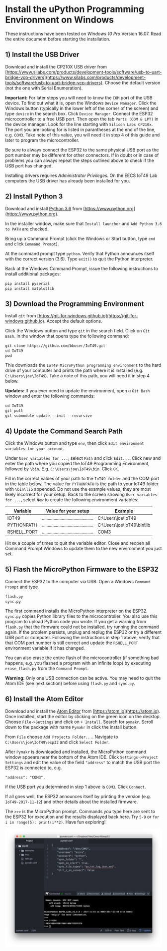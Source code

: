 # Install the uPython Programming Environment on Windows

These instructions have been tested on *Windows 10 Pro* Version 16.07. Read the entire document before starting the installation.

## 1) Install the USB Driver

Download and install the CP210X USB driver from [https://www.silabs.com/products/development-tools/software/usb-to-uart-bridge-vcp-drivers](https://www.silabs.com/products/development-tools/software/usb-to-uart-bridge-vcp-drivers). Choose the default version (not the one with Serial Enumeration).

**Important:** For later steps you will need to know the `COM` port of the USB device. To find out what it is, open the Windows `Device Manager`. Click the Windows button (typically in the lower left of the corner of the screen) and type `device` in the search box. Click `Device Manager`. Connect the ESP32 microcontroller to a free USB port. Then open the tab `Ports (COM & LPT)` in the device manager. Look for the line starting with `Silicon Labs CP210x`. The port you are looking for is listed in parantheses at the end of the line, e.g. `COM3`. Take note of this value, you will need it in step 4 of this guide and later to program the microcontroller. 

Be sure to always connect the ESP32 to the same physical USB port as the port number may be different for other connectors. If in doubt or in case of problems you can always repeat the steps outlined above to check if the USB port has changed.

Installing drivers requires *Administrator Privileges*. On the EECS IoT49 Lab computers the USB driver has already been installed for you.

## 2) Install Python 3

Download and install [Python 3.6](https://www.python.org) from [https://www.python.org](https://www.python.org).

In the installer window, make sure that `Install launcher` and `Add Python 3.6 to PATH` are checked.

Bring up a Command Prompt (click the Windows or Start button, type `cmd` and click `Command Prompt`).

At the command prompt type `python`. Verify that Python announces itself with the correct version (3.6). Type `exit()` to quit the Python interpreter.

Back at the Windows Command Prompt, issue the following instructions to install additional packages:

```
pip install pyserial
pip install matplotlib
```

## 3) Download the Programming Environment

Install `git` from [https://git-for-windows.github.io](https://git-for-windows.github.io). Accept the default options.

Click the Windows button and type `git` in the search field. Click on `Git Bash`. In the window that opens type the following command:

```
git clone https://github.com/bboser/IoT49.git
cd IoT49
pwd
```

This downloads the `IoT49 MicroPython programming environment` to the hard drive of your computer and prints the path where it is installed (e.g. `C:\Users\joe\IoT49`). Take a note of this path, you will need it in step 4 below.

**Updates:** If you ever need to update the environment, open a `Git Bash` window and enter the following commands:

```
cd IoT49
git pull
git submodule update --init --recursive
``` 

## 4) Update the Command Search Path

Click the Windows button and type `env`, then click `Edit environment variables for your account`.

Under `User variables for ...`, select `Path` and click `Edit...`. Click new and enter the path where you copied the IoT49 Programming Environment, followed by `\bin`. E.g. `C:\Users\joe\IoT49\bin`. Click `OK`.

Fill in the correct values of your path to the `IoT49 folder` and the COM port in the table below. The value for `PYTHONPATH` is the path to your IoT49 folder with `\bin\lib` appended. Do not use the example values, they are most likely incorrect for your setup. Back to the screen showing `User variables for ...`, select `New` to create the following environment variables:

Variable      | Value for your setup                         | Example 
------------- | ---------------------------------------------|------
IOT49         | ............................................ | C:\Users\joe\IoT49
PYTHONPATH    | ............................................ | C:\Users\joe\IoT49\bin\lib
RSHELL_PORT   | ............................................ | COM3

Hit `OK` a couple of times to quit the variable editor. Close and reopen all Command Prompt Windows to update them to the new environment you just set.

## 5) Flash the MicroPython Firmware to the ESP32

Connect the ESP32 to the computer via USB. Open a Windows `Command Prompt` and type 

```
flash.py
sync.py
```

The first command installs the MicroPython interpreter on the ESP32. `sync.py` copies Python library files to the microcontroller. You also use this program to upload Python code you wrote. If you get a warning from `flash.py` that the firmware could not be installed, try running the command again. If the problem persists, unplug and replug the ESP32 or try a different USB port or computer. Following the instructions in step 1 above, verify that that COM port number is still correct and update the `RSHELL_PORT` environment variable if it has changed.

You can also erase the entire flash of the microcontroller (if something bad happens, e.g. you flashed a program with an infinite loop) by executing `erase_flash.py` from the `Command Prompt`.

**Warning:** Only one USB connection can be active. You may need to quit the Atom IDE (see next section) before using `flash.py` and `sync.py`.

## 6) Install the Atom Editor

Download and install the [Atom Editor](https://atom.io) from [https://atom.io](https://atom.io). Once installed, start the editor by clicking on the green icon on the desktop. Choose `File->Settings` and click on `+ Install`. Search for `pymakr`. Scroll down to the package with name `Pymakr` in click the install button. 

From `File` choose `Add Projects Folder...`. Navigate to `C:\Users\joe\IoT49\esp32` and click `Select Folder`.

After `Pymakr` is downloaded and installed, the MicroPython command window appears near the bottom of the Atom IDE. Click `Settings->Project Settings` and edit the value of the field `"address"` to match the USB port the ESP32 is connected to, e.g.

```
"address": "COM3",
```
if the USB port you determined in step 1 above is `COM3`. Click `Connect`. 

If all goes well, the ESP32 announces itself by printing the version  (e.g. `IoT49-2017-11-12`) and other details about the installed firmware. 

The `>>>` is the MicroPython prompt. Commands you type here are sent to the ESP32 for execution and the results displayed back here. Try `5-9` or `for i in range(5): print(i**2)`. Have fun exploring!

![Atom IDE Screenshot](atom_COM.png)

